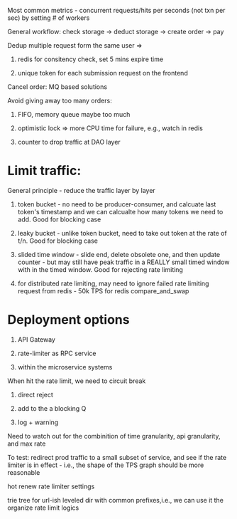Most common metrics - concurrent requests/hits per seconds (not txn per sec) by setting # of workers

General workflow: check storage -> deduct storage ->  create order -> pay

Dedup multiple request form the same user => 
1. redis for consitency check, set 5 mins expire time

2. unique token for each submission request on the frontend


Cancel order: MQ based solutions



Avoid giving away too many orders: 
1. FIFO, memory queue maybe too much

2. optimistic lock => more CPU time for failure, e.g., watch in redis

3. counter to drop traffic at DAO layer

# Limit traffic: 

General principle - reduce the traffic layer by layer

1. token bucket - no need to be producer-consumer, and calcuate last token's timestamp and we can calcualte how many tokens we need to add. Good for blocking case

2. leaky bucket - unlike token bucket, need to take out token at the rate of t/n. Good for blocking case

3. slided time window - slide end, delete obsolete one, and then update counter - but may still have peak traffic in a REALLY small timed window with in the timed window. Good for rejecting rate limiting

4. for distributed rate limiting, may need to ignore failed rate limiting request from redis - 50k TPS for redis compare_and_swap

# Deployment options

1. API Gateway

2. rate-limiter as RPC service

3. within the microservice systems

When hit the rate limit, we need to circuit break 

1. direct reject

2. add to the a blocking Q

3. log + warning

Need to watch out for the combinition of time granularity, api granularity, and max rate

To test: redirect prod traffic to a small subset of service, and see if the rate limiter is in effect - i.e., the shape of the TPS graph should be more reasonable

hot renew rate limiter settings

trie tree for url-ish leveled dir with common prefixes,i.e., we can use it the organize rate limit logics





